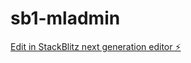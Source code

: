 # sb1-mladmin

[Edit in StackBlitz next generation editor ⚡️](https://stackblitz.com/~/github.com/gsaikumarempover/sb1-mladmin)